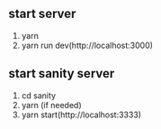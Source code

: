 ## start server

1. yarn
2. yarn run dev(http://localhost:3000)

## start sanity server

1. cd sanity
2. yarn (if needed)
3. yarn start(http://localhost:3333)
